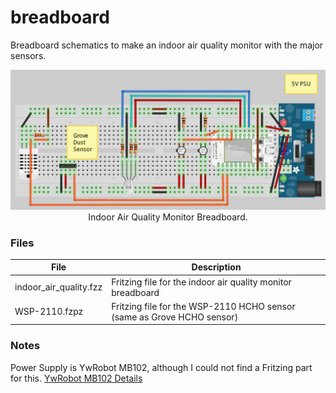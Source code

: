 # breadboard

Breadboard schematics to make an indoor air quality monitor with the major sensors.

<p align="center">
  <img src="breadboard-iaq.png"/>
  <br/>
  Indoor Air Quality Monitor Breadboard.
</p>

### Files
|File                        |Description                                                              |
|----------------------------|-------------------------------------------------------------------------|
|indoor_air_quality.fzz      |Fritzing file for the indoor air quality monitor breadboard              |
|WSP-2110.fzpz               |Fritzing file for the WSP-2110 HCHO sensor (same as Grove HCHO sensor)   |

### Notes
Power Supply is YwRobot MB102, although I could not find a Fritzing part for this.
<a href="http://www.petervis.com/Raspberry_PI/Breadboard_Power_Supply/YwRobot_Breadboard_Power_Supply.html">YwRobot MB102 Details</a>
